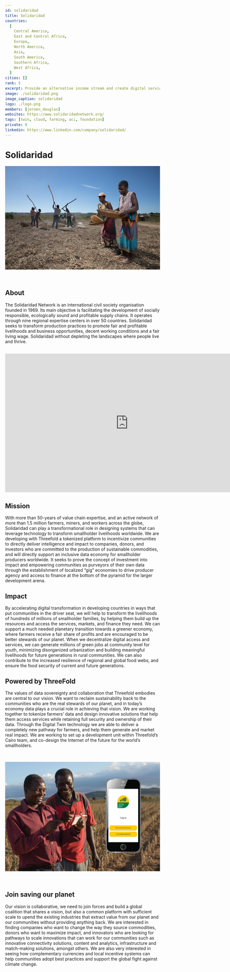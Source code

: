 ```yaml
---
id: solidaridad
title: Solidaridad
countries:
  [
    Central America,
    East and Central Africa,
    Europe,
    North America,
    Asia,
    South America,
    Southern Africa,
    West Africa,
  ]
cities: []
rank: 5
excerpt: Provide an alternative income stream and create digital services for farmers across the globe.
image: ./solidaridad.png
image_caption: solidaridad
logo: ./logo.png
members: [jeroen_douglas]
websites: https://www.solidaridadnetwork.org/
tags: [twin, cloud, farming, aci, foundation]
private: 0
linkedin: https://www.linkedin.com/company/solidaridad/
---
```


# Solidaridad

![img](./solidaridad2.jpg)

<br/>

## About

The Solidaridad Network is an international civil society organisation founded in 1969. Its main objective is facilitating the development of socially responsible, ecologically sound and profitable supply chains. It operates through nine regional expertise centers in over 50 countries. Solidaridad seeks to transform production practices to promote fair and profitable livelihoods and business opportunities, decent working conditions and a fair living wage. Solidaridad without depleting the landscapes where people live and thrive.

<BR>

<iframe src="https://player.vimeo.com/video/412688641" width="800" height="450" frameborder="0" allow="autoplay; fullscreen" allowfullscreen></iframe>

<BR>

## Mission

With more than 50-years of value chain expertise, and an active network of more than 1.5 million farmers, miners, and workers across the globe, Solidaridad can play a transformational role in designing systems that can leverage technology to transform smallholder livelihoods worldwide. We are developing with Threefold a tokenized platform to incentivize communities to directly deliver intelligence and impact to companies, donors, and investors who are committed to the production of sustainable commodities, and will directly support an inclusive data economy for smallholder producers worldwide. It seeks to prove the concept of investment into impact and empowering communities as purveyors of their own data through the establishment of localized “gig” economies to drive producer agency and access to finance at the bottom of the pyramid for the larger development arena.

## Impact

By accelerating digital transformation in developing countries in ways that put communities in the driver seat, we will help to transform the livelihoods of hundreds of millions of smallholder families, by helping them build up the resources and access the services, markets, and finance they need. We can support a much needed planetary transition towards a greener economy, where farmers receive a fair share of profits and are encouraged to be better stewards of our planet. When we decentralize digital access and services, we can generate millions of green jobs at community level for youth, minimizing disorganized urbanization and building meaningful livelihoods for future generations in rural communities. We can also contribute to the increased resilience of regional and global food webs, and ensure the food security of current and future generations.

## Powered by ThreeFold

The values of data sovereignty and collaboration that Threefold embodies are central to our vision. We want to reclaim sustainability back to the communities who are the real stewards of our planet, and in today’s economy data plays a crucial role in achieving that vision. We are working together to tokenize farmers’ data and design innovative solutions that help them access services while retaining full security and ownership of their data. Through the Digital Twin technology we are able to deliver a completely new pathway for farmers, and help them generate and market real impact. We are working to set up a development unit within Threefold’s Cairo team, and co-design the Internet of the future for the world’s smallholders.

<br/>

![img](./solidaridad_app.jpg)

<br/>

## Join saving our planet

Our vision is collaborative, we need to join forces and build a global coalition that shares a vision, but also a common platform with sufficient scale to upend the existing industries that extract value from our planet and our communities without providing anything back. We are interested in finding companies who want to change the way they source commodities, donors who want to maximize impact, and innovators who are looking for pathways to scale innovations that can work for our communities such as innovative connectivity solutions, content and analytics, infrastructure and match-making solutions, amongst others. We are also very interested in seeing how complementary currencies and local incentive systems can help communities adopt best practices and support the global fight against climate change.

<!-- ## TFGrid Solution

### Roadmap -->
